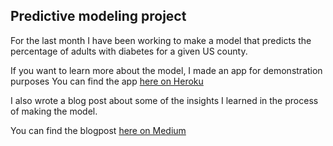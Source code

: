 ## Predictive modeling project

For the last month I have been working to make a model that predicts the percentage of adults with diabetes for a given US county. 

If you want to learn more about the model, I made an app for demonstration purposes
You can find the app [here on Heroku](http://adult-diabetes-predictor.herokuapp.com/)

I also wrote a blog post about some of the insights I learned in the process of making the model.

You can find the blogpost [here on Medium](https://medium.com/@ethan.skamarock/can-changes-be-made-to-reduce-diabetes-26e9237a7673?source=friends_link&sk=e1b5a6c2a42e4362dbc5a3d9d69e6ade)
